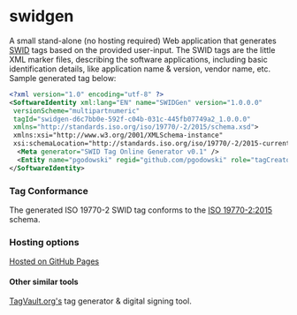 # swidgen
A small stand-alone (no hosting required) Web application that generates [SWID](https://tagvault.org/swid-tags/) tags based on the provided user-input.
The SWID tags are the little XML marker files, describing the software applications, including basic identification details,
like application name & version, vendor name, etc. Sample generated tag below:


```xml
<?xml version="1.0" encoding="utf-8" ?>
<SoftwareIdentity xml:lang="EN" name="SWIDGen" version="1.0.0.0" 
 versionScheme="multipartnumeric" 
 tagId="swidgen-d6c7bb0e-592f-c04b-031c-445fb07749a2_1.0.0.0" 
 xmlns="http://standards.iso.org/iso/19770/-2/2015/schema.xsd"> 
 xmlns:xsi="http://www.w3.org/2001/XMLSchema-instance" 
 xsi:schemaLocation="http://standards.iso.org/iso/19770/-2/2015-current/schema.xsd schema.xsd" >
  <Meta generator="SWID Tag Online Generator v0.1" /> 
  <Entity name="pgodowski" regid="github.com/pgodowski" role="tagCreator" /> 
</SoftwareIdentity>
```


### Tag Conformance
The generated ISO 19770-2 SWID tag conforms to the [ISO 19770-2:2015](https://www.iso.org/standard/65666.html) schema.

### Hosting options
[Hosted on GitHub Pages](https://pgodowski.github.io/)

#### Other similar tools
[TagVault.org's](https://tagvault.org/tools/swid-signing-tool/) tag generator & digital signing tool.
